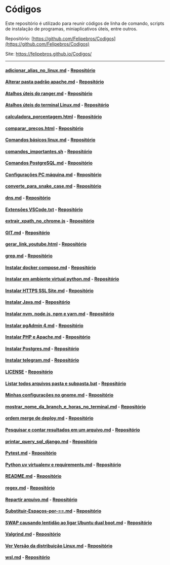 # Códigos

Este repositório é utilizado para reunir códigos de linha de comando, scripts de instalação de programas, miniaplicativos úteis, entre outros.

Repositório: [https://github.com/Felipebros/Codigos](https://github.com/Felipebros/Codigos)

Site: https://felipebros.github.io/Codigos/

---

#### [adicionar_alias_no_linux.md](./adicionar_alias_no_linux.md) - [Repositório](https://github.com/Felipebros/Codigos/blob/main/adicionar_alias_no_linux.md)
#### [Alterar pasta padrão apache.md](./Alterar%20pasta%20padrão%20apache.md) - [Repositório](https://github.com/Felipebros/Codigos/blob/main/Alterar%20pasta%20padrão%20apache.md)
#### [Atalhos úteis do ranger.md](./Atalhos%20úteis%20do%20ranger.md) - [Repositório](https://github.com/Felipebros/Codigos/blob/main/Atalhos%20úteis%20do%20ranger.md)
#### [Atalhos úteis do terminal Linux.md](./Atalhos%20úteis%20do%20terminal%20Linux.md) - [Repositório](https://github.com/Felipebros/Codigos/blob/main/Atalhos%20úteis%20do%20terminal%20Linux.md)
#### [calculadora_porcentagem.html](./src/calculadora_porcentagem.html) - [Repositório](https://github.com/Felipebros/Codigos/blob/main/src/calculadora_porcentagem.html)
#### [comparar_preços.html](./src/comparar_preços.html) - [Repositório](https://github.com/Felipebros/Codigos/blob/main/src/comparar_preços.html)
#### [Comandos básicos linux.md](./Comandos%20básicos%20linux.md) - [Repositório](https://github.com/Felipebros/Codigos/blob/main/Comandos%20básicos%20linux.md)
#### [comandos_importantes.sh](./comandos_importantes.sh) - [Repositório](https://github.com/Felipebros/Codigos/blob/main/comandos_importantes.sh)
#### [Comandos PostgreSQL.md](./Comandos%20PostgreSQL.md) - [Repositório](https://github.com/Felipebros/Codigos/blob/main/Comandos%20PostgreSQL.md)
#### [Configurações PC máquina.md](./Configurações%20PC%20máquina.md) - [Repositório](https://github.com/Felipebros/Codigos/blob/main/Configurações%20PC%20máquina.md)
#### [converte_para_snake_case.md](./converte_para_snake_case.md) - [Repositório](https://github.com/Felipebros/Codigos/blob/main/converte_para_snake_case.md)
#### [dns.md](./dns.md) - [Repositório](https://github.com/Felipebros/Codigos/blob/main/dns.md)
#### [Extensões VSCode.txt](./Extensões%20VSCode.txt) - [Repositório](https://github.com/Felipebros/Codigos/blob/main/Extensões%20VSCode.txt)
#### [extrair_xpath_no_chrome.js](./extrair_xpath_no_chrome.js) - [Repositório](https://github.com/Felipebros/Codigos/blob/main/extrair_xpath_no_chrome.js)
#### [GIT.md](./GIT.md) - [Repositório](https://github.com/Felipebros/Codigos/blob/main/GIT.md)
#### [gerar_link_youtube.html](./src/gerar_link_youtube.html) - [Repositório](https://github.com/Felipebros/Codigos/blob/main/src/gerar_link_youtube.html)
#### [grep.md](./grep.md) - [Repositório](https://github.com/Felipebros/Codigos/blob/main/grep.md)
#### [Instalar docker compose.md](./Instalar%20docker%20compose.md) - [Repositório](https://github.com/Felipebros/Codigos/blob/main/Instalar%20docker%20compose.md)
#### [Instalar em ambiente virtual python.md](./Instalar%20em%20ambiente%20virtual%20python.md) - [Repositório](https://github.com/Felipebros/Codigos/blob/main/Instalar%20em%20ambiente%20virtual%20python.md)
#### [Instalar HTTPS SSL Site.md](./Instalar%20HTTPS%20SSL%20Site.md) - [Repositório](https://github.com/Felipebros/Codigos/blob/main/Instalar%20HTTPS%20SSL%20Site.md)
#### [Instalar Java.md](./Instalar%20Java.md) - [Repositório](https://github.com/Felipebros/Codigos/blob/main/Instalar%20Java.md)
#### [Instalar nvm, node.js, npm e yarn.md](./Instalar%20nvm,%20node.js,%20npm%20e%20yarn.md) - [Repositório](https://github.com/Felipebros/Codigos/blob/main/Instalar%20nvm,%20node.js,%20npm%20e%20yarn.md)
#### [Instalar pgAdmin 4.md](./Instalar%20pgAdmin%204.md) - [Repositório](https://github.com/Felipebros/Codigos/blob/main/Instalar%20pgAdmin%204.md)
#### [Instalar PHP e Apache.md](./Instalar%20PHP%20e%20Apache.md) - [Repositório](https://github.com/Felipebros/Codigos/blob/main/Instalar%20PHP%20e%20Apache.md)
#### [Instalar Postgres.md](./Instalar%20Postgres.md) - [Repositório](https://github.com/Felipebros/Codigos/blob/main/Instalar%20Postgres.md)
#### [Instalar telegram.md](./Instalar%20telegram.md) - [Repositório](https://github.com/Felipebros/Codigos/blob/main/Instalar%20telegram.md)
#### [LICENSE](./LICENSE) - [Repositório](https://github.com/Felipebros/Codigos/blob/mainLICENSE)
#### [Listar todos arquivos pasta e subpasta.bat](./Listar%20todos%20arquivos%20pasta%20e%20subpasta.bat) - [Repositório](https://github.com/Felipebros/Codigos/blob/main/Listar%20todos%20arquivos%20pasta%20e%20subpasta.bat)
#### [Minhas configurações no gnome.md](./Minhas%20configurações%20no%20gnome.md) - [Repositório](https://github.com/Felipebros/Codigos/blob/main/Minhas%20configurações%20no%20gnome.md)
#### [mostrar_nome_da_branch_e_horas_no_terminal.md](./mostrar_nome_da_branch_e_horas_no_terminal.md) - [Repositório](https://github.com/Felipebros/Codigos/blob/main/mostrar_nome_da_branch_e_horas_no_terminal.md)
#### [ordem merge de deploy.md](./ordem%20merge%20de%20deploy.md) - [Repositório](https://github.com/Felipebros/Codigos/blob/main/ordem%20merge%20de%20deploy.md)
#### [Pesquisar e contar resultados em um arquivo.md](./Pesquisar%20e%20contar%20resultados%20em%20um%20arquivo.md) - [Repositório](https://github.com/Felipebros/Codigos/blob/main/Pesquisar%20e%20contar%20resultados%20em%20um%20arquivo.md)
#### [printar_query_sql_django.md](./printar_query_sql_django.md) - [Repositório](https://github.com/Felipebros/Codigos/blob/main/printar_query_sql_django.md)
#### [Pytest.md](./Pytest.md) - [Repositório](https://github.com/Felipebros/Codigos/blob/main/Pytest.md)
#### [Python uv virtualenv e requirements.md](./Python%20uv%20virtualenv%20e%20requirements.md) - [Repositório](https://github.com/Felipebros/Codigos/blob/main/Python%20uv%20virtualenv%20e%20requirements.md)
#### [README.md](./README.md) - [Repositório](https://github.com/Felipebros/Codigos/blob/main/README.md)
#### [regex.md](./regex.md) - [Repositório](https://github.com/Felipebros/Codigos/blob/main/regex.md)
#### [Repartir arquivo.md](./Repartir%20arquivo.md) - [Repositório](https://github.com/Felipebros/Codigos/blob/main/Repartir%20arquivo.md)
#### [Substituir-Espaços-por-==.md](./Substituir-Espaços-por-==.md) - [Repositório](https://github.com/Felipebros/Codigos/blob/main/Substituir-Espaços-por-==.)
#### [SWAP causando lentidão ao ligar Ubuntu dual boot.md](./SWAP%20causando%20lentidão%20ao%20ligar%20Ubuntu%20dual%20boot.md) - [Repositório](https://github.com/Felipebros/Codigos/blob/main/SWAP%20causando%20lentidão%20ao%20ligar%20Ubuntu%20dual%20boot.md)
#### [Valgrind.md](./Valgrind.md) - [Repositório](https://github.com/Felipebros/Codigos/blob/main/Valgrind.md)
#### [Ver Versão da distribuição Linux.md](./Ver%20Versão%20da%20distribuição%20Linux.md) - [Repositório](https://github.com/Felipebros/Codigos/blob/main/Ver%20Versão%20da%20distribuição%20Linux.md)
#### [wsl.md](./src/wsl.md) - [Repositório](https://github.com/Felipebros/Codigos/blob/main/src/wsl.md)
